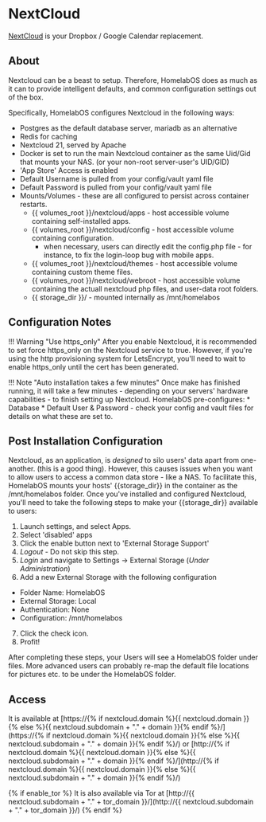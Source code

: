 # NextCloud

[NextCloud](https://nextcloud.com/) is your Dropbox / Google Calendar replacement.

## About

Nextcloud can be a beast to setup. Therefore, HomelabOS does as much as it can to provide intelligent defaults, and common configuration settings out of the box.

Specifically, HomelabOS configures Nextcloud in the following ways:
* Postgres as the default database server, mariadb as an alternative
* Redis for caching
* Nextcloud 21, served by Apache
* Docker is set to run the main Nextcloud container as the same Uid/Gid that mounts your NAS. (or your non-root server-user's UID/GID)
* 'App Store' Access is enabled
* Default Username is pulled from your config/vault yaml file
* Default Password is pulled from your config/vault yaml file
* Mounts/Volumes - these are all configured to persist across container restarts.
  - {{ volumes_root }}/nextcloud/apps - host accessible volume containing self-installed apps.
  - {{ volumes_root }}/nextcloud/config - host accessible volume containing configuration.
    - when necessary, users can directly edit the config.php file - for instance, to fix the login-loop bug with mobile apps.
  - {{ volumes_root }}/nextcloud/themes - host accessible volume containing custom theme files.
  - {{ volumes_root }}/nextcloud/webroot - host accessible volume containing the actuall nextcloud php files, and user-data root folders.
  - {{ storage_dir }}/ - mounted internally as /mnt/homelabos

## Configuration Notes

!!! Warning "Use https_only"
    After you enable Nextcloud, it is recommended to set force https_only on the Nextcloud service to true. However, if you're using the http provisioning system for LetsEncrypt, you'll need to wait to enable https_only until the cert has been generated.

!!! Note "Auto installation takes a few minutes"
    Once make has finished running, it will take a few minutes - depending on your servers' hardware capabilities - to finish setting up Nextcloud. HomelabOS pre-configures:
    * Database
    * Default User & Password - check your config and vault files for details on what these are set to.

## Post Installation Configuration

Nextcloud, as an application, is *designed* to silo users' data apart from one-another. (this is a good thing). However, this causes issues when you want to allow users to access a common data store - like a NAS. To facilitate this, HomelabOS mounts your hosts' {{storage_dir}} in the container as the /mnt/homelabos folder. Once you've installed and configured Nextcloud, you'll need to take the following steps to make your {{storage_dir}} available to users:

1. Launch settings, and select Apps.
2. Select 'disabled' apps
3. Click the enable button next to 'External Storage Support'
4. _*Logout*_ - Do not skip this step.
5. *Login* and navigate to Settings -> External Storage (*Under Administration*)
6. Add a new External Storage with the following configuration
  - Folder Name: HomelabOS
  - External Storage: Local
  - Authentication: None
  - Configuration: /mnt/homelabos
7. Click the check icon.
8. Profit!

After completing these steps, your Users will see a HomelabOS folder under files. More advanced users can probably re-map the default file locations for pictures etc. to be under the HomelabOS folder.

## Access

It is available at [https://{% if nextcloud.domain %}{{ nextcloud.domain }}{% else %}{{ nextcloud.subdomain + "." + domain }}{% endif %}/](https://{% if nextcloud.domain %}{{ nextcloud.domain }}{% else %}{{ nextcloud.subdomain + "." + domain }}{% endif %}/) or [http://{% if nextcloud.domain %}{{ nextcloud.domain }}{% else %}{{ nextcloud.subdomain + "." + domain }}{% endif %}/](http://{% if nextcloud.domain %}{{ nextcloud.domain }}{% else %}{{ nextcloud.subdomain + "." + domain }}{% endif %}/)

{% if enable_tor %}
It is also available via Tor at [http://{{ nextcloud.subdomain + "." + tor_domain }}/](http://{{ nextcloud.subdomain + "." + tor_domain }}/)
{% endif %}
